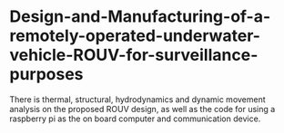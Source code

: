# Design-and-Manufacturing-of-a-remotely-operated-underwater-vehicle-ROUV-for-surveillance-purposes
There is thermal, structural, hydrodynamics and dynamic movement analysis on the proposed ROUV design, as well as the code for using a raspberry pi as the on board computer and communication device.
